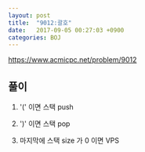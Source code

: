 ```yaml
---
layout: post
title:  "9012:괄호"
date:   2017-09-05 00:27:03 +0900
categories: BOJ
---
```


<https://www.acmicpc.net/problem/9012>

## 풀이
1. '(' 이면 스택 push
 
2. ')' 이면 스택 pop

3. 마지막에 스택 size 가 0 이면 VPS
